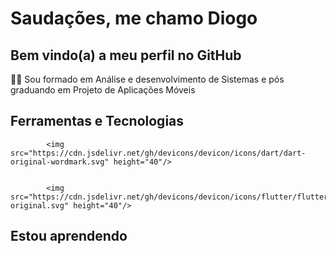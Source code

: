 # Saudações, me chamo Diogo
## Bem vindo(a) a meu perfil no GitHub 

👨‍🎓 Sou formado em Análise e desenvolvimento de Sistemas e pós graduando em Projeto de Aplicações Móveis

## Ferramentas e Tecnologias 

            <img src="https://cdn.jsdelivr.net/gh/devicons/devicon/icons/dart/dart-original-wordmark.svg" height="40"/>


            <img src="https://cdn.jsdelivr.net/gh/devicons/devicon/icons/flutter/flutter-original.svg" height="40"/>

## Estou aprendendo 
          
          
<!--
**diogomoraisf/diogomoraisf** is a ✨ _special_ ✨ repository because its `README.md` (this file) appears on your GitHub profile.

Here are some ideas to get you started:

- 🔭 I’m currently working on ...
- 🌱 I’m currently learning ...
- 👯 I’m looking to collaborate on ...
- 🤔 I’m looking for help with ...
- 💬 Ask me about ...
- 📫 How to reach me: ...
- 😄 Pronouns: ...
- ⚡ Fun fact: ...
-->
